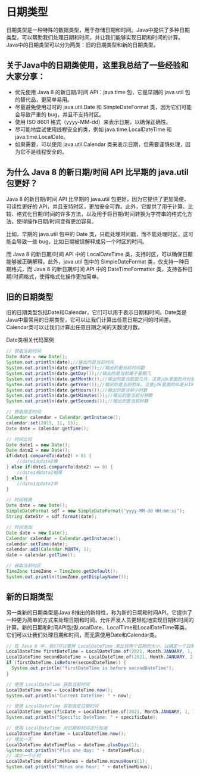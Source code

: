 # 日期类型

日期类型是一种特殊的数据类型，用于存储日期和时间。Java中提供了多种日期类型，可以帮助我们处理日期和时间，并让我们能够实现日期和时间的计算。 Java中的日期类型可以分为两类：旧的日期类型和新的日期类型。

## 关于Java中的日期类使用，这里我总结了一些经验和大家分享：

- 优先使用 Java 8 的新日期/时间 API：java.time 包，它是早期的 java.util 包的替代品，更简单易用。
- 尽量避免使用过时的 java.util.Date 和 SimpleDateFormat 类，因为它们可能会导致严重的 bug，并且不支持时区。
- 使用 ISO 8601 格式（yyyy-MM-dd）来表示日期，以确保正确性。
- 尽可能地尝试使用线程安全的类，例如 java.time.LocalDateTime 和 java.time.LocalDate。
- 如果需要，可以使用 java.util.Calendar 类来表示日期，但需要谨慎处理，因为它不是线程安全的。

## 为什么 Java 8 的新日期/时间 API 比早期的 java.util 包更好？

Java 8 的新日期/时间 API 比早期的 java.util 包更好，因为它提供了更加简便、可读性更好的 API，并且支持时区，更加安全可靠。此外，它提供了用于计算、比较、格式化日期/时间的许多方法，以及用于将日期/时间转换为字符串的格式化方法，使得操作日期/时间变得更加容易。

比如，早期的 java.util 包中的 Date 类，只能处理时间戳，而不能处理时区，这可能会导致一些 bug，比如日期被误解释成另一个时区的时间。

而 Java 8 的新日期/时间 API 中的 LocalDateTime 类，支持时区，可以确保日期能够被正确解释。此外，java.util 包中的 SimpleDateFormat 类，仅支持一种日期格式，而 Java 8 的新日期/时间 API 中的 DateTimeFormatter 类，支持各种日期/时间格式，使得格式化操作更加简单。

## 旧的日期类型

旧的日期类型包括Date和Calendar，它们可以用于表示日期和时间。Date类是Java中最常用的日期类型，它可以让我们计算出任意日期之间的时间差。Calendar类可以让我们计算出任意日期之间的天数或月数。

Date类相关代码案例

```java
// 获取当前时间
Date date = new Date();
System.out.println(date);//输出的是当前时间
System.out.println(date.getTime());//输出的是当前时间戳
System.out.println(date.getDay());//输出的是当前属于星期几
System.out.println(date.getMonth());//输出的是当前是几月，注意jdk里面的月份是从0开始计算的
System.out.println(date.getYear());//输出的是当前的年，注意jdk里面的年是从1900年开始累积的，2023年输出的是123
System.out.println(date.getHours());//输出的是当前小时数
System.out.println(date.getMinutes());//输出的是当前分钟数
System.out.println(date.getSeconds());//输出的是当前秒数

// 获取指定时间
Calendar calendar = Calendar.getInstance();
calendar.set(2015, 11, 15);
Date date = calendar.getTime();

// 时间比较
Date date1 = new Date();
Date date2 = new Date();
if(date1.compareTo(date2) > 0) {
    //date1比date2晚
} else if(date1.compareTo(date2) == 0) {
    //date1和date2相等
} else {
    //date1比date2早
}

// 时间转换
Date date = new Date();
SimpleDateFormat sdf = new SimpleDateFormat("yyyy-MM-dd HH:mm:ss");
String dateStr = sdf.format(date);

// 时间添加
Date date = new Date();
Calendar calendar = Calendar.getInstance();
calendar.setTime(date);
calendar.add(Calendar.MONTH, 1);
date = calendar.getTime();

// 获取当前时区
TimeZone timeZone = TimeZone.getDefault();
System.out.println(timeZone.getDisplayName());

```

## 新的日期类型

另一类新的日期类型是Java 8推出的新特性，称为新的日期和时间API。它提供了一种更为简单的方式来处理日期和时间，允许开发人员更轻松地实现日期和时间的计算。新的日期和时间API包括LocalDate、LocalTime和LocalDateTime等类，它们可以让我们处理日期和时间，而无需使用Date和Calendar类。

```java
// 在 Java 8 中，我们可以使用 LocalDateTime 来比较两个日期的大小，以确定一个日期是否在另一个日期之前或之后
LocalDateTime firstDateTime = LocalDateTime.of(2021, Month.JANUARY, 1, 10, 30);
LocalDateTime secondDateTime = LocalDateTime.of(2021, Month.JANUARY, 2, 10, 30);
if (firstDateTime.isBefore(secondDateTime)) {
  System.out.println("firstDateTime is before secondDateTime");
}

// 使用 LocalDateTime 获取当前时间
LocalDateTime now = LocalDateTime.now();
System.out.println("Current DateTime: " + now); 

// 使用 LocalDateTime 获取指定日期时间
LocalDateTime specificDate = LocalDateTime.of(2021, Month.JANUARY, 1, 10, 30);
System.out.println("Specific DateTime: " + specificDate);

// 使用 LocalDateTime 对日期和时间进行加减
LocalDateTime dateTime = LocalDateTime.now();
// 增加一天
LocalDateTime dateTimePlus = dateTime.plusDays(1);
System.out.println("Plus one day: " + dateTimePlus);
// 减少一个小时
LocalDateTime dateTimeMinus = dateTime.minusHours(1);
System.out.println("Minus one hour: " + dateTimeMinus);
```
